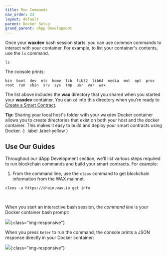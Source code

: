 ```yaml
---
title: Run Commands
nav_order: 23
layout: default
parent: Docker Setup
grand_parent: dApp Development
---
```


Once your **waxdev** bash session starts, you can use common commands to interact with your container. For example, to list your container's contents, use the `ls` command.

```shell
ls
```

The console prints:

```shell
bin  boot  dev  etc  home  lib  lib32  lib64  media  mnt  opt  proc  root  run  sbin  srv  sys  tmp  usr  var  wax
```

The list above includes the **wax** directory that you shared when you started your **waxdev** container. You can `cd` into this directory when you're ready to [Create a Smart Contract](/es/dapp-development/smart-contract-quickstart/dapp_hello_world).

<strong>Tip:</strong> Sharing your local host's folder with your waxdev Docker container allows you to create directories that exist on both your host and the docker container. This makes it easy to build and deploy your smart contracts using Docker.
{: .label .label-yellow }

## Use Our Guides

Throughout our dApp Development section, we'll list various steps required to run blockchain commands and build your smart contracts. For example:

1. From the command line, use the `cleos` command to get blockchain information from the WAX mainnet.

```shell
cleos -u https://chain.wax.io get info
```
<p>&nbsp;</p>

When you start an interactive bash session, the *command line* is your Docker container bash prompt:

![](/assets/img/docker_root.jpg){:class="img-responsive"}

When you press `Enter` to run the command, the console prints a JSON response directly in your Docker container:

![](/assets/img/docker_results.jpg){:class="img-responsive"}

<!--You can use your interactive bash terminal to follow along in all of our guides and tutorials.-->

<!--```json
{
  "server_version": "7328c2db",
  "chain_id": "1064487b3cd1a897ce03ae5b6a865651747e2e152090f99c1d19d44e01aea5a4",
  "head_block_num": 20878276,
  "last_irreversible_block_num": 20877948,
  "last_irreversible_block_id": "013e927c4b6173b638f988024af4952fa7bef2e06e356b3c1a6ef0bc9e34ce89",
  "head_block_id": "013e93c480c99a55ecc17b9afb48eae8f9980b01f5779462b1cd0b2551719578",
  "head_block_time": "2019-10-23T19:40:01.500",
  "head_block_producer": "strongblock1",
  "virtual_block_cpu_limit": 500000000,
  "virtual_block_net_limit": 1048576000,
  "block_cpu_limit": 500000,
  "block_net_limit": 1048576,
  "server_version_string": "wax-1.8.4-1.0.0",
  "fork_db_head_block_num": 20878276,
  "fork_db_head_block_id": "013e93c480c99a55ecc17b9afb48eae8f9980b01f5779462b1cd0b2551719578"
}
    ```-->
